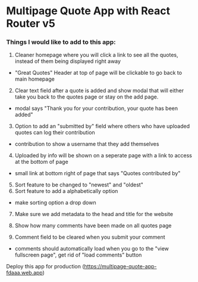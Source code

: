# Multipage Quote App with React Router v5

### Things I would like to add to this app:
1. Cleaner homepage where you will click a link to see all the quotes, instead of them being displayed right away
  - "Great Quotes" Header at top of page will be clickable to go back to main homepage
  
2. Clear text field after a quote is added and show modal that will either take you back to the quotes page or stay on the add page. 
  - modal says "Thank you for your contribution, your quote has been added"
  
3. Option to add an "submitted by" field where others who have uploaded quotes can log their contribution 
  - contribution to show a username that they add themselves
  
4. Uploaded by info will be shown on a seperate page with a link to access at the bottom of page
  - small link at bottom right of page that says "Quotes contributed by"
  
5. Sort feature to be changed to "newest" and "oldest"
6. Sort feature to add a alphabetically option
  - make sorting option a drop down
  
7. Make sure we add metadata to the head and title for the website

8. Show how many comments have been made on all quotes page

9. Comment field to be cleared when you submit your comment 
  - comments should automatically load when you go to the "view fullscreen page", get rid of "load comments" button



Deploy this app for production (https://multipage-quote-app-fdaaa.web.app)

